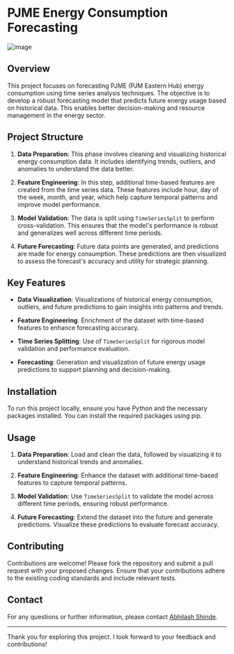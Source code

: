 # PJME Energy Consumption Forecasting
![image](https://github.com/user-attachments/assets/efcb50c0-695a-4d5a-9e6c-f5d904595d35)


## Overview

This project focuses on forecasting PJME (PJM Eastern Hub) energy consumption using time series analysis techniques. The objective is to develop a robust forecasting model that predicts future energy usage based on historical data. This enables better decision-making and resource management in the energy sector.

## Project Structure

1. **Data Preparation**: This phase involves cleaning and visualizing historical energy consumption data. It includes identifying trends, outliers, and anomalies to understand the data better.

2. **Feature Engineering**: In this step, additional time-based features are created from the time series data. These features include hour, day of the week, month, and year, which help capture temporal patterns and improve model performance.

3. **Model Validation**: The data is split using `TimeSeriesSplit` to perform cross-validation. This ensures that the model's performance is robust and generalizes well across different time periods.

4. **Future Forecasting**: Future data points are generated, and predictions are made for energy consumption. These predictions are then visualized to assess the forecast's accuracy and utility for strategic planning.

## Key Features

- **Data Visualization**: Visualizations of historical energy consumption, outliers, and future predictions to gain insights into patterns and trends.
  
- **Feature Engineering**: Enrichment of the dataset with time-based features to enhance forecasting accuracy.

- **Time Series Splitting**: Use of `TimeSeriesSplit` for rigorous model validation and performance evaluation.

- **Forecasting**: Generation and visualization of future energy usage predictions to support planning and decision-making.

## Installation

To run this project locally, ensure you have Python and the necessary packages installed. You can install the required packages using pip.

## Usage

1. **Data Preparation**: Load and clean the data, followed by visualizing it to understand historical trends and anomalies.

2. **Feature Engineering**: Enhance the dataset with additional time-based features to capture temporal patterns.

3. **Model Validation**: Use `TimeSeriesSplit` to validate the model across different time periods, ensuring robust performance.

4. **Future Forecasting**: Extend the dataset into the future and generate predictions. Visualize these predictions to evaluate forecast accuracy.

## Contributing

Contributions are welcome! Please fork the repository and submit a pull request with your proposed changes. Ensure that your contributions adhere to the existing coding standards and include relevant tests.


## Contact

For any questions or further information, please contact [Abhilash Shinde](abhilashshinde4@gmail.com).

---

Thank you for exploring this project. I look forward to your feedback and contributions!

